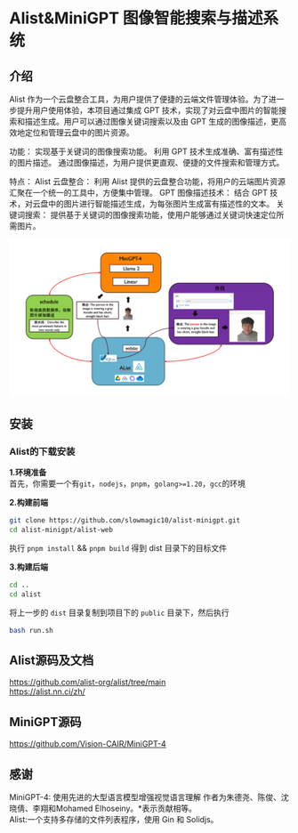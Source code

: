 # Alist&MiniGPT 图像智能搜索与描述系统 
## 介绍
Alist 作为一个云盘整合工具，为用户提供了便捷的云端文件管理体验。为了进一步提升用户使用体验，本项目通过集成 GPT 技术，实现了对云盘中图片的智能搜索和描述生成。用户可以通过图像关键词搜索以及由 GPT 生成的图像描述，更高效地定位和管理云盘中的图片资源。

功能：
实现基于关键词的图像搜索功能。
利用 GPT 技术生成准确、富有描述性的图片描述。
通过图像描述，为用户提供更直观、便捷的文件搜索和管理方式。

特点：
Alist 云盘整合： 利用 Alist 提供的云盘整合功能，将用户的云端图片资源汇聚在一个统一的工具中，方便集中管理。
GPT 图像描述技术： 结合 GPT 技术，对云盘中的图片进行智能描述生成，为每张图片生成富有描述性的文本。
关键词搜索： 提供基于关键词的图像搜索功能，使用户能够通过关键词快速定位所需图片。

![Description](./description.png)


## 安装
### Alist的下载安装
**1.环境准备**<br>
首先，你需要一个有```git```，```nodejs```，```pnpm```，```golang>=1.20```，```gcc```的环境<br>

**2.构建前端**<br>
```bash 
git clone https://github.com/slowmagic10/alist-minigpt.git
cd alist-minigpt/alist-web
```
执行 ```pnpm install``` && ```pnpm build``` 得到 dist 目录下的目标文件

**3.构建后端**<br>
```bash
cd ..
cd alist
```
将上一步的 ```dist``` 目录复制到项目下的 ```public``` 目录下，然后执行
```bash
bash run.sh
```


## Alist源码及文档
<https://github.com/alist-org/alist/tree/main><br>
<https://alist.nn.ci/zh/>

## MiniGPT源码
<https://github.com/Vision-CAIR/MiniGPT-4>

## 感谢
MiniGPT-4: 使用先进的大型语言模型增强视觉语言理解 作者为朱德尧、陈俊、沈晓倩、李翔和Mohamed Elhoseiny。*表示贡献相等。<br>
Alist:一个支持多存储的文件列表程序，使用 Gin 和 Solidjs。


